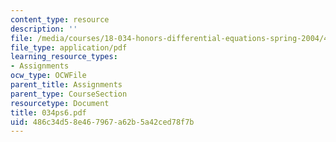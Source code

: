 ```yaml
---
content_type: resource
description: ''
file: /media/courses/18-034-honors-differential-equations-spring-2004/486c34d58e467967a62b5a42ced78f7b_034ps6.pdf
file_type: application/pdf
learning_resource_types:
- Assignments
ocw_type: OCWFile
parent_title: Assignments
parent_type: CourseSection
resourcetype: Document
title: 034ps6.pdf
uid: 486c34d5-8e46-7967-a62b-5a42ced78f7b
---
```

